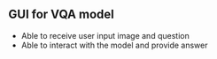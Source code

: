 ## GUI for VQA model
- Able to receive user input image and question
- Able to interact with the model and provide answer